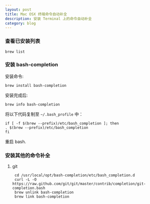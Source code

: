 ```yaml
---
layout: post
title: Mac OSX 终端命令自动补全
description: 安装 Terminal 上的命令自动补全
category: blog
---
```


### 查看已安装列表

    brew list
    
### 安装 bash-completion

安装命令:

    brew install bash-completion
    
安装完成后:

    brew info bash-completion
    
将以下代码复制至 `~/.bash_profile` 中：

    if [ -f $(brew --prefix)/etc/bash_completion ]; then
    . $(brew --prefix)/etc/bash_completion
    fi
    
重启 bash.
 
### 安装其他的命令补全

1. git

        cd /usr/local/opt/bash-completion/etc/bash_completion.d
        curl -L -O https://raw.github.com/git/git/master/contrib/completion/git-completion.bash
        brew unlink bash-completion
        brew link bash-completion
